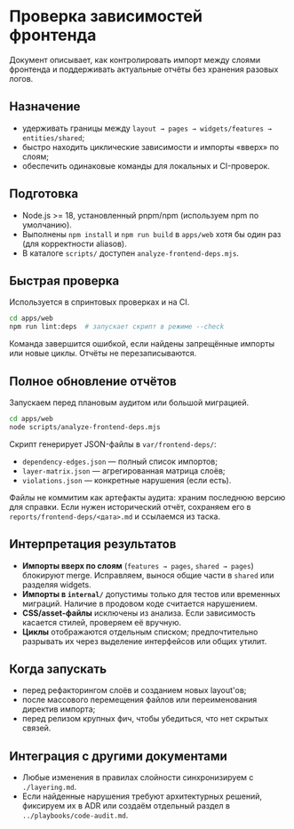 # Проверка зависимостей фронтенда

Документ описывает, как контролировать импорт между слоями фронтенда и поддерживать актуальные отчёты без хранения разовых логов.

## Назначение
- удерживать границы между `layout → pages → widgets/features → entities/shared`;
- быстро находить циклические зависимости и импорты «вверх» по слоям;
- обеспечить одинаковые команды для локальных и CI-проверок.

## Подготовка
- Node.js >= 18, установленный pnpm/npm (используем npm по умолчанию).
- Выполнены `npm install` и `npm run build` в `apps/web` хотя бы один раз (для корректности aliasов).
- В каталоге `scripts/` доступен `analyze-frontend-deps.mjs`.

## Быстрая проверка
Используется в спринтовых проверках и на CI.
```bash
cd apps/web
npm run lint:deps  # запускает скрипт в режиме --check
```
Команда завершится ошибкой, если найдены запрещённые импорты или новые циклы. Отчёты не перезаписываются.

## Полное обновление отчётов
Запускаем перед плановым аудитом или большой миграцией.
```bash
cd apps/web
node scripts/analyze-frontend-deps.mjs
```
Скрипт генерирует JSON-файлы в `var/frontend-deps/`:
- `dependency-edges.json` — полный список импортов;
- `layer-matrix.json` — агрегированная матрица слоёв;
- `violations.json` — конкретные нарушения (если есть).

Файлы не коммитим как артефакты аудита: храним последнюю версию для справки. Если нужен исторический отчёт, сохраняем его в `reports/frontend-deps/<дата>.md` и ссылаемся из таска.

## Интерпретация результатов
- **Импорты вверх по слоям** (`features → pages`, `shared → pages`) блокируют merge. Исправляем, вынося общие части в `shared` или разделяя widgets.
- **Импорты в `internal/`** допустимы только для тестов или временных миграций. Наличие в продовом коде считается нарушением.
- **CSS/asset-файлы** исключены из анализа. Если зависимость касается стилей, проверяем её вручную.
- **Циклы** отображаются отдельным списком; предпочтительно разрывать их через выделение интерфейсов или общих утилит.

## Когда запускать
- перед рефакторингом слоёв и созданием новых layout'ов;
- после массового перемещения файлов или переименования директив импорта;
- перед релизом крупных фич, чтобы убедиться, что нет скрытых связей.

## Интеграция с другими документами
- Любые изменения в правилах слойности синхронизируем с `./layering.md`.
- Если найденные нарушения требуют архитектурных решений, фиксируем их в ADR или создаём отдельный раздел в `../playbooks/code-audit.md`.
